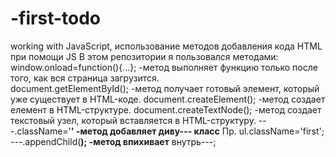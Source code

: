 # -first-todo
working with JavaScript, использование методов добавления кода HTML при помощи JS
В этом репозитории я пользовался методами:
window.onload=function(){...}; -метод выполняет функцию только после того, как вся  страница загрузится.                               
document.getElementById(); -метод получает готовый элемент, который уже существует в HTML-коде.
document.createElement(); -метод создает елемент в HTML-структуре.
document.createTextNode(); -метод создает текстовый узел, который вставляется в HTML-структуру.
---.className='****' -метод добавляет диву--- класс**** Пр. ul.className='first';
---.appendChild(**); -метод впихивает** внутрь---;

